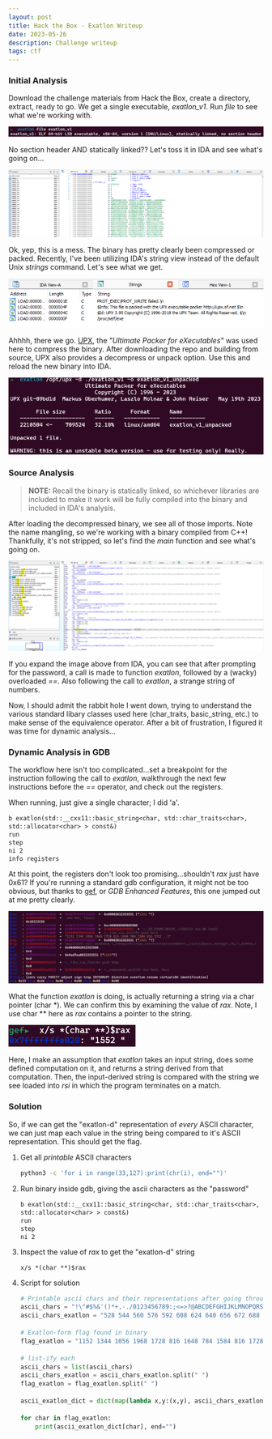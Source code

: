```yaml
---
layout: post
title: Hack the Box - Exatlon Writeup
date: 2023-05-26
description: Challenge writeup
tags: ctf
---
```


### Initial Analysis

Download the challenge materials from Hack the Box, create a directory, extract, ready to go. We get a single executable, *exatlon_v1*. Run *file* to see what we're working with.

<img src="/assets/img/blog/htb-exatlon-1.png" class="img-fluid">

No section header AND statically linked?? Let's toss it in IDA and see what's going on...

<img src="/assets/img/blog/htb-exatlon-2.png" class="img-fluid">

Ok, yep, this is a mess. The binary has pretty clearly been compressed or packed. Recently, I've been utilizing IDA's string view instead of the default Unix *strings* command. Let's see what we get.

<img src="/assets/img/blog/htb-exatlon-3.png" class="img-fluid">

Ahhhh, there we go. [UPX](https://github.com/upx/upx), the *"Ultimate Packer for eXecutables"* was used here to compress the binary. After downloading the repo and building from source, UPX also provides a decompress or unpack option. Use this and reload the new binary into IDA.

<img src="/assets/img/blog/htb-exatlon-4.png" class="img-fluid">

### Source Analysis

> **NOTE:** Recall the binary is statically linked, so whichever libraries are included to make it work will be fully compiled into the binary and included in IDA's analysis. 

After loading the decompressed binary, we see all of those imports. Note the name mangling, so we're working with a binary compiled from C++! Thankfully, it's not stripped, so let's find the *main* function and see what's going on.

<img src="/assets/img/blog/htb-exatlon-5.png" class="img-fluid">

If you expand the image above from IDA, you can see that after prompting for the password, a call is made to function *exatlon*, followed by a (wacky) overloaded *==*. Also following the call to *exatlon*, a strange string of numbers. 

Now, I should admit the rabbit hole I went down, trying to understand the various standard libary classes used here (char_traits, basic_string, etc.) to make sense of the equivalence operator. After a bit of frustration, I figured it was time for dynamic analysis...

### Dynamic Analysis in GDB

The workflow here isn't too complicated...set a breakpoint for the instruction following the call to *exatlon*, walkthrough the next few instructions before the *==* operator, and check out the registers. 

When running, just give a single character; I did 'a'.

```
b exatlon(std::__cxx11::basic_string<char, std::char_traits<char>, std::allocator<char> > const&)
run
step
ni 2
info registers
```
At this point, the registers don't look too promising...shouldn't *rax* just have 0x61? If you're running a standard gdb configuration, it might not be too obvious, but thanks to [gef](https://hugsy.github.io/gef/), or *GDB Enhanced Features*, this one jumped out at me pretty clearly.

<img src="/assets/img/blog/htb-exatlon-7.png" class="img-fluid">

What the function *exatlon* is doing, is actually returning a string via a char pointer (char \*). We can confirm this by examining the value of *rax*. Note, I use char \*\* here as *rax* contains a pointer to the string.

<img src="/assets/img/blog/htb-exatlon-8.png" class="img-fluid">

Here, I make an assumption that *exatlon* takes an input string, does some defined computation on it, and returns a string derived from that computation. Then, the input-derived string is compared with the string we see loaded into *rsi* in which the program terminates on a match.

### Solution

So, if we can get the "exatlon-d" representation of *every* ASCII character, we can just map each value in the string being compared to it's ASCII representation. This should get the flag.

1. Get all *printable* ASCII characters

    ```bash
    python3 -c 'for i in range(33,127):print(chr(i), end="")'
    ```

2. Run binary inside gdb, giving the ascii characters as the "password"

    ```
    b exatlon(std::__cxx11::basic_string<char, std::char_traits<char>, std::allocator<char> > const&)
    run
    step
    ni 2
    ```

3. Inspect the value of *rax* to get the "exatlon-d" string

    ```
    x/s *(char **)$rax
    ```

4. Script for solution

    ```python   
    # Printable ascii chars and their representations after going through exatlon function
    ascii_chars = "!\"#$%&'()*+,-./0123456789:;<=>?@ABCDEFGHIJKLMNOPQRSTUVWXYZ[\]^_`abcdefghijklmnopqrstuvwxyz{|}~"
    ascii_chars_exatlon = "528 544 560 576 592 608 624 640 656 672 688 704 720 736 752 768 784 800 816 832 848 864 880 896 912 928 944 960 976 992 1008 1024 1040 1056 1072 1088 1104 1120 1136 1152 1168 1184 1200 1216 1232 1248 1264 1280 1296 1312 1328 1344 1360 1376 1392 1408 1424 1440 1456 1472 1488 1504 1520 1536 1552 1568 1584 1600 1616 1632 1648 1664 1680 1696 1712 1728 1744 1760 1776 1792 1808 1824 1840 1856 1872 1888 1904 1920 1936 1952 1968 1984 2000 2016"

    # Exatlon-form flag found in binary
    flag_exatlon = "1152 1344 1056 1968 1728 816 1648 784 1584 816 1728 1520 1840 1664 784 1632 1856 1520 1728 816 1632 1856 1520 784 1760 1840 1824 816 1584 1856 784 1776 1760 528 528 2000"

    # list-ify each
    ascii_chars = list(ascii_chars)
    ascii_chars_exatlon = ascii_chars_exatlon.split(" ")
    flag_exatlon = flag_exatlon.split(" ")

    ascii_exatlon_dict = dict(map(lambda x,y:(x,y), ascii_chars_exatlon, ascii_chars))

    for char in flag_exatlon:
        print(ascii_exatlon_dict[char], end="")
    ```